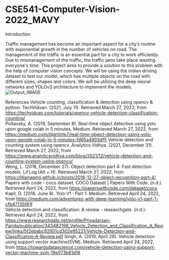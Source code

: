 # CSE541-Computer-Vision-2022_MAVY

Introduction 

Traffic management has become an important aspect for a city’s routine with exponential growth in the number of vehicles on road. The management of the traffic is an essential part for a city to work efficiently. Due to mismanagement of the traffic, the traffic jams take place wasting everyone's time.  This project aims to provide a solution to this problem with the help of computer vision concepts. We will be using the Indian driving dataset to test our model, which has multiple objects on the road with different sizes, shapes and colors. We will be utilizing the deep neural networks and YOLOv3 architecture to implement the models. 
![Output_IMAGE](./OUTPUT%20imgs.png)



References 
Vehicle counting, classification & detection using opencv & python. TechVidvan. (2021, July 11). Retrieved March 27, 2022, from https://techvidvan.com/tutorials/opencv-vehicle-detection-classification-counting/  
Poltavsky, A. (2019, September 8). Real-time object detection using yolo upon google colab in 5 minutes. Medium. Retrieved March 27, 2022, from https://medium.com/@artinte7/real-time-object-detection-using-yolo-upon-google-colab-in-5-minutes-fd65a4903df5
Vehicle detection and counting system using opencv. Analytics Vidhya. (2021, December 31). Retrieved March 27, 2022, from https://www.analyticsvidhya.com/blog/2021/12/vehicle-detection-and-counting-system-using-opencv/  
Weng, L. (2018, December 27). Object detection part 4: Fast detection models. Lil'Log (Alt + H). Retrieved March 27, 2022, from https://lilianweng.github.io/posts/2018-12-27-object-recognition-part-4/  
Papers with code - coco dataset. COCO Dataset | Papers With Code. (n.d.). Retrieved April 24, 2022, from https://paperswithcode.com/dataset/coco 
Kapil, D. (2018, June 8). Yolo V1 : Part 1. Medium. Retrieved April 24, 2022, from https://medium.com/adventures-with-deep-learning/yolo-v1-part-1-cfb47135f81f  
Vehicle detection and classification: A review - researchgate. (n.d.). Retrieved April 24, 2022, from https://www.researchgate.net/profile/Priyadarsan-Parida/publication/343482198_Vehicle_Detection_and_Classification_A_Review/links/5f2ebabc92851cd302e95221/Vehicle-Detection-and-Classification-A-Review.pdf 
Singh, A. (2019, April 29). Vehicle detection using support vector machine(SVM). Medium. Retrieved April 24, 2022, from https://towardsdatascience.com/vehicle-detection-using-support-vector-machine-svm-19e073b61d16 
